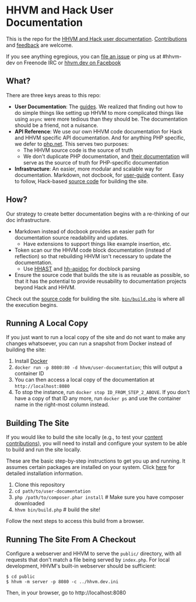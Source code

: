 # HHVM and Hack User Documentation

This is the repo for the [HHVM and Hack user documentation](http://docs.hhvm.com). [Contributions](CONTRIBUTING.md) and [feedback](https://github.com/hhvm/user-documentation/issues/new) are welcome.

If you see anything egregious, you can [file an issue](https://github.com/hhvm/user-documentation/issues/new) or ping us at #hhvm-dev on Freenode IRC or [hhvm.dev on Facebook](https://www.facebook.com/groups/hhvm.dev/)

## What?

There are three keys areas to this repo:

* **User Documentation**: The [guides](https://github.com/hhvm/user-documentation/tree/master/guides). We realized that finding out how to do simple things like setting up HHVM to more complicated things like using `async` were more tedious than they should be. The documentation should be a friend, not a nuisance.
* **API Reference**: We use our own HHVM code documentation for Hack and HHVM specific API documentation. And for anything PHP specific, we defer to [php.net](http://php.net). This serves two purposes:
    - The HHVM source code is the source of truth
    - We don't duplicate PHP documentation, and [their documentation](http://php.net) will serve as the source of truth for PHP-specific documentation
* **Infrastructure**: An easier, more modular and scalable way for documentation. Markdown, not docbook, for [user-guide](https://github.com/hhvm/user-documentation/tree/master/guides) content. Easy to follow, Hack-based [source code](https://github.com/hhvm/user-documentation/tree/master/src) for building the site.

## How?

Our strategy to create better documentation begins with a re-thinking of our doc infrastructure.

* Markdown instead of docbook provides an easier path for documentation source readability and updates.
    - Have extensions to support things like example insertion, etc.
* Token scan our the HHVM code block documentation (instead of reflection) so that rebuilding HHVM isn't necessary to update the documentation.
  - Use [HHAST](https://github.com/hhvm/hhast) and [hh-apidoc](https://github.com/hhvm/hh-apidoc) for docblock parsing
* Ensure the source code that builds the site is as reusable as possible, so that it has the potential to provide reusability to documentation projects beyond Hack and HHVM.

Check out the [source code](https://github.com/hhvm/user-documentation/tree/master/src) for building the site. [`bin/build.php`](https://github.com/hhvm/user-documentation/blob/master/bin/build.php) is where all the execution begins.

## Running A Local Copy

If you just want to run a local copy of the site and do not want to make
any changes whatsoever, you can run a snapshot from Docker instead of
building the site:

1. Install [Docker](https://docs.docker.com/engine/installation/)
2. `docker run -p 8080:80 -d hhvm/user-documentation`; this will output a
   container ID
3. You can then access a local copy of the documentation at
   `http://localhost:8080`
4. To stop the instance, run `docker stop ID_FROM_STEP_2_ABOVE`. If you don't
   have a copy of that ID any more, run `docker ps` and use the container name
   in the right-most column instead.

## Building The Site

If you would like to build the site locally (e.g., to test your [content contributions](CONTRIBUTING.md)), you will need to install and configure your system to be able to build and run the site locally.

These are the basic step-by-step instructions to get you up and running. It assumes certain packages are installed on your system. Click [here](installation-detailed.md) for detailed installation information.

1. Clone this repository
1. `cd path/to/user-documentation`
1. `php /path/to/composer.phar install` # Make sure you have composer downloaded
1. `hhvm bin/build.php` # build the site!

Follow the next steps to access this build from a browser.

## Running The Site From A Checkout

Configure a webserver and HHVM to serve the `public/` directory, with all
requests that don't match a file being served by `index.php`. For local
development, HHVM's built-in webserver should be sufficient:

```
$ cd public
$ hhvm -m server -p 8080 -c ../hhvm.dev.ini
```

Then, in your browser, go to http://localhost:8080
